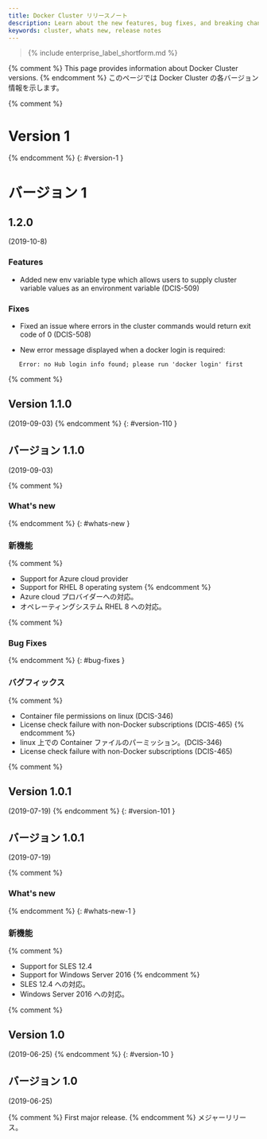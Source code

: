 ```yaml
---
title: Docker Cluster リリースノート
description: Learn about the new features, bug fixes, and breaking changes for Docker Cluster.
keywords: cluster, whats new, release notes
---
```


>{% include enterprise_label_shortform.md %}

{% comment %}
This page provides information about Docker Cluster versions. 
{% endcomment %}
このページでは Docker Cluster の各バージョン情報を示します。

{% comment %}
# Version 1
{% endcomment %}
{: #version-1 }
# バージョン 1


## 1.2.0
(2019-10-8)

### Features

- Added new env variable type which allows users to supply cluster variable values as an environment variable (DCIS-509)

### Fixes

- Fixed an issue where errors in the cluster commands would return exit code of 0 (DCIS-508)

- New error message displayed when a docker login is required: 
```Checking for licenses on Docker Hub
   Error: no Hub login info found; please run 'docker login' first
```

{% comment %}
## Version 1.1.0 
(2019-09-03)
{% endcomment %}
{: #version-110 }
## バージョン 1.1.0 
(2019-09-03)

{% comment %}
### What's new
{% endcomment %}
{: #whats-new }
### 新機能

{% comment %}
* Support for Azure cloud provider
* Support for RHEL 8 operating system
{% endcomment %}
* Azure cloud プロバイダーへの対応。
* オペレーティングシステム RHEL 8 への対応。

{% comment %}
### Bug Fixes
{% endcomment %}
{: #bug-fixes }
### バグフィックス

{% comment %}
* Container file permissions on linux (DCIS-346)
* License check failure with non-Docker subscriptions (DCIS-465)
{% endcomment %}
* linux 上での Container ファイルのパーミッション。(DCIS-346)
* License check failure with non-Docker subscriptions (DCIS-465)

{% comment %}
## Version 1.0.1 
(2019-07-19)
{% endcomment %}
{: #version-101 }
## バージョン 1.0.1 
(2019-07-19)

{% comment %}
### What's new
{% endcomment %}
{: #whats-new-1 }
### 新機能

{% comment %}
* Support for SLES 12.4
* Support for Windows Server 2016
{% endcomment %}
* SLES 12.4 への対応。
* Windows Server 2016 への対応。

{% comment %}
## Version 1.0 
(2019-06-25)
{% endcomment %}
{: #version-10 }
## バージョン 1.0 
(2019-06-25)

{% comment %}
First major release.
{% endcomment %}
メジャーリリース。






















